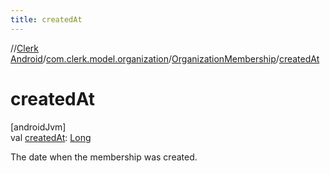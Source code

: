 ```yaml
---
title: createdAt
---
```

//[Clerk Android](../../../index.html)/[com.clerk.model.organization](../index.html)/[OrganizationMembership](index.html)/[createdAt](created-at.html)



# createdAt



[androidJvm]\
val [createdAt](created-at.html): [Long](https://kotlinlang.org/api/latest/jvm/stdlib/kotlin-stdlib/kotlin/-long/index.html)



The date when the membership was created.




